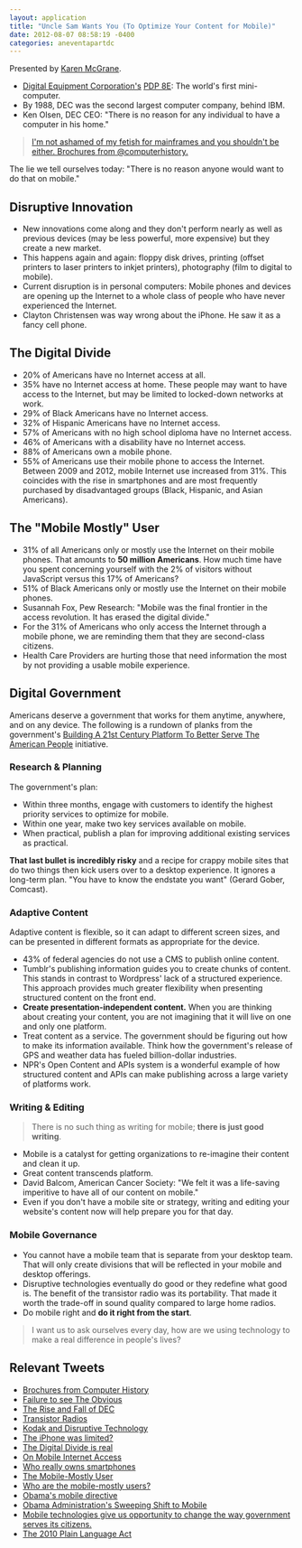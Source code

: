 ```yaml
---
layout: application
title: "Uncle Sam Wants You (To Optimize Your Content for Mobile)"
date: 2012-08-07 08:58:19 -0400
categories: aneventapartdc
---
```


Presented by [Karen McGrane](http://karenmcgrane.com/).

- [Digital Equipment Corporation's](http://en.wikipedia.org/wiki/Digital_Equipment_Corporation) [PDP 8E](http://en.wikipedia.org/wiki/PDP-8): The world's first mini-computer.
- By 1988, DEC was the second largest computer company, behind IBM.
- Ken Olsen, DEC CEO: "There is no reason for any individual to have a computer in his home."

> [I'm not ashamed of my fetish for mainframes and you shouldn't be either. Brochures from @computerhistory.](https://twitter.com/karenmcgrane/status/232823955130556416)

The lie we tell ourselves today: "There is no reason anyone would want to do that on mobile."

## Disruptive Innovation ##

- New innovations come along and they don't perform nearly as well as previous devices (may be less powerful, more expensive) but they create a new market.
- This happens again and again: floppy disk drives, printing (offset printers to laser printers to inkjet printers), photography (film to digital to mobile).
- Current disruption is in personal computers: Mobile phones and devices are opening up the Internet to a whole class of people who have never experienced the Internet.
- Clayton Christensen was way wrong about the iPhone. He saw it as a fancy cell phone.

## The Digital Divide ##

- 20% of Americans have no Internet access at all.
- 35% have no Internet access at home. These people may want to have access to the Internet, but may be limited to locked-down networks at work.
- 29% of Black Americans have no Internet access.
- 32% of Hispanic Americans have no Internet access.
- 57% of Americans with no high school diploma have no Internet access.
- 46% of Americans with a disability have no Internet access.
- 88% of Americans own a mobile phone.
- 55% of Americans use their mobile phone to access the Internet. Between 2009 and 2012, mobile Internet use increased from 31%. This coincides with the rise in smartphones and are most frequently purchased by disadvantaged groups (Black, Hispanic, and Asian Americans).

## The "Mobile Mostly" User ##

- 31% of all Americans only or mostly use the Internet on their mobile phones. That amounts to **50 million Americans**. How much time have you spent concerning yourself with the 2% of visitors without JavaScript versus this 17% of Americans?
- 51% of Black Americans only or mostly use the Internet on their mobile phones.
- Susannah Fox, Pew Research: "Mobile was the final frontier in the access revolution. It has erased the digital divide."
- For the 31% of Americans who only access the Internet through a mobile phone, we are reminding them that they are second-class citizens.
- Health Care Providers are hurting those that need information the most by not providing a usable mobile experience.

## Digital Government ##

Americans deserve a government that works for them anytime, anywhere, and on any device. The following is a rundown of planks from the government's [Building A 21st Century Platform To Better Serve The American People](http://www.whitehouse.gov/sites/default/files/omb/egov/digital-government/digital-government.html) initiative.

### Research & Planning ###

The government's plan:

- Within three months, engage with customers to identify the highest priority services to optimize for mobile.
- Within one year, make two key services available on mobile.
- When practical, publish a plan for improving additional existing services as practical.

**That last bullet is incredibly risky** and a recipe for crappy mobile sites that do two things then kick users over to a desktop experience. It ignores a long-term plan. "You have to know the endstate you want" (Gerard Gober, Comcast).

### Adaptive Content ###

Adaptive content is flexible, so it can adapt to different screen sizes, and can be presented in different formats as appropriate for the device.

- 43% of federal agencies do not use a CMS to publish online content.
- Tumblr's publishing information guides you to create chunks of content. This stands in contrast to Wordpress' lack of a structured experience. This approach provides much greater flexibility when presenting structured content on the front end.
- **Create presentation-independent content.** When you are thinking about creating your content, you are not imagining that it will live on one and only one platform.
- Treat content as a service. The government should be figuring out how to make its information available. Think how the government's release of GPS and weather data has fueled billion-dollar industries.
- NPR's Open Content and APIs system is a wonderful example of how structured content and APIs can make publishing across a large variety of platforms work.

### Writing & Editing ###

> There is no such thing as writing for mobile; **there is just good writing**.

- Mobile is a catalyst for getting organizations to re-imagine their content and clean it up.
- Great content transcends platform.
- David Balcom, American Cancer Society: "We felt it was a life-saving imperitive to have all of our content on mobile."
- Even if you don't have a mobile site or strategy, writing and editing your website's content now will help prepare you for that day.

### Mobile Governance ###

- You cannot have a mobile team that is separate from your desktop team. That will only create divisions that will be reflected in your mobile and desktop offerings.
- Disruptive technologies eventually do good or they redefine what good is. The benefit of the transistor radio was its portability. That made it worth the trade-off in sound quality compared to large home radios.
- Do mobile right and **do it right from the start**.

> I want us to ask ourselves every day, how are we using technology to make a real difference in people's lives?

## Relevant Tweets ##

- [Brochures from Computer History](https://twitter.com/karenmcgrane/status/232823955130556416)
- [Failure to see The Obvious](https://twitter.com/karenmcgrane/status/232824403434545152)
- [The Rise and Fall of DEC](https://twitter.com/karenmcgrane/status/232824555662630912)
- [Transistor Radios](https://twitter.com/karenmcgrane/status/232825447275184129)
- [Kodak and Disruptive Technology](https://twitter.com/karenmcgrane/status/232825980480278528)
- [The iPhone was limited?](https://twitter.com/karenmcgrane/status/232826086428389377)
- [The Digital Divide is real](https://twitter.com/karenmcgrane/status/232826394529386496)
- [On Mobile Internet Access](https://twitter.com/karenmcgrane/status/232827365686915072)
- [Who really owns smartphones](https://twitter.com/karenmcgrane/status/232827704494391296)
- [The Mobile-Mostly User](https://twitter.com/karenmcgrane/status/232827837734875137)
- [Who are the mobile-mostly users?](https://twitter.com/karenmcgrane/status/232827983755354113)
- [Obama's mobile directive](https://twitter.com/karenmcgrane/status/232829679273394176)
- [Obama Administration's Sweeping Shift to Mobile](https://twitter.com/karenmcgrane/status/232829944865099776)
- [Mobile technologies give us opportunity to change the way government serves its citizens.](https://twitter.com/karenmcgrane/status/232830020501000194)
- [The 2010 Plain Language Act](https://twitter.com/karenmcgrane/status/232834137474609152)